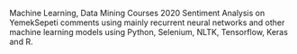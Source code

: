 Machine Learning, Data Mining Courses
2020
Sentiment Analysis on YemekSepeti comments using
mainly recurrent neural networks and other machine
learning models using Python, Selenium, NLTK,
Tensorflow, Keras and R.
